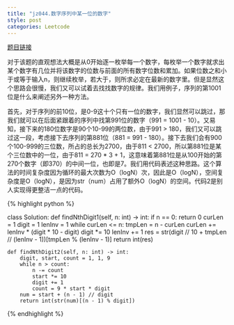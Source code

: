 ```yaml
---
title: "jz044.数字序列中某一位的数字"
style: post
categories: Leetcode
---
```


[题目链接](https://leetcode-cn.com/problems/shu-zi-xu-lie-zhong-mou-yi-wei-de-shu-zi-lcof/)

对于该题的直观想法大概是从0开始逐一枚举每一个数字，每枚举一个数字就求出某个数字有几位并将该数字的位数与前面的所有数字位数和累加。如果位数之和小于或等于输入n，则继续枚举，若大于，则所求必定在最新的数字里。但是显然这个思路会很慢，我们又可以试着去找找数字的规律。我们用例子，序列的第1001位是什么来阐述另外一种方法。

首先，对于序列的前10位，是0-9这十个只有一位的数字，我们显然可以跳过，那我们就可以在后面紧跟着的序列中找第991位的数字（991 = 1001 - 10）。又易知，接下来的180位数字是90个10-99的两位数，由于991 > 180，我们又可以跳过这一段，考虑接下去序列的第881位（881 = 991 - 180）。接下去我们会有900个100-999的三位数，所占的总长为2700，由于811 < 2700，所以第881位是某个三位数中的一位，由于811 = 270 * 3 + 1，这意味着第881位是从100开始的第270个数字（即370）的中间一位，也即是7。我们用代码表述这种思路。这个算法的时间复杂度因为循环的最大次数为O（logN）次，因此是O（logN），空间复杂度是O（logN），是因为str（num）占用了额外O（logN）的空间。代码2是别人实现得更整洁一点的代码。

{% highlight python %}

class Solution:
    def findNthDigit1(self, n: int) -> int:
        if n == 0:
            return 0
        curLen = 1
        digit = 1
        lenInv = 1
        while curLen <= n:
            tmpLen = n - curLen
            curLen += lenInv * (digit * 10 - digit)
            digit *= 10
            lenInv += 1
        res = str(digit // 10 + tmpLen // (lenInv - 1))[tmpLen % (lenInv - 1)]
        return int(res)

    def findNthDigit2(self, n: int) -> int:
        digit, start, count = 1, 1, 9
        while n > count:
            n -= count
            start *= 10
            digit += 1
            count = 9 * start * digit
        num = start + (n - 1) // digit
        return int(str(num)[(n - 1) % digit])

{% endhighlight %}

